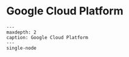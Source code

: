 # Google Cloud Platform

```{toctree}
---
maxdepth: 2
caption: Google Cloud Platform
---
single-node
```

